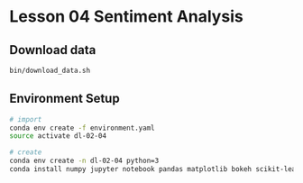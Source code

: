 # Lesson 04 Sentiment Analysis

## Download data
```sh
bin/download_data.sh
```

## Environment Setup

```sh
# import
conda env create -f environment.yaml
source activate dl-02-04

# create
conda env create -n dl-02-04 python=3
conda install numpy jupyter notebook pandas matplotlib bokeh scikit-learn
```

